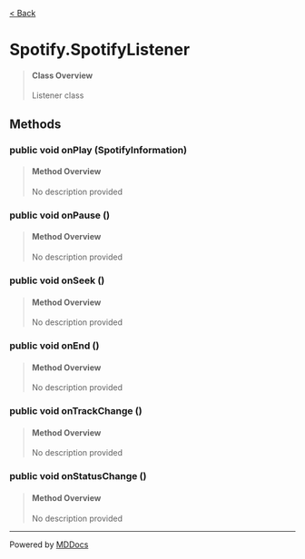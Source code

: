 [< Back](..)
# Spotify.SpotifyListener #
>#### Class Overview ####
>Listener class
## Methods ##
### public void onPlay (SpotifyInformation) ###
>#### Method Overview ####
>No description provided
>
### public void onPause () ###
>#### Method Overview ####
>No description provided
>
### public void onSeek () ###
>#### Method Overview ####
>No description provided
>
### public void onEnd () ###
>#### Method Overview ####
>No description provided
>
### public void onTrackChange () ###
>#### Method Overview ####
>No description provided
>
### public void onStatusChange () ###
>#### Method Overview ####
>No description provided
>

---
Powered by [MDDocs](https://github.com/VRCube/MDDocs)